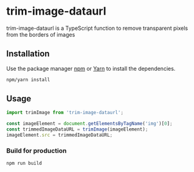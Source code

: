 # trim-image-dataurl

trim-image-dataurl is a TypeScript function to remove transparent pixels from the borders of images

## Installation

Use the package manager [npm](https://www.npmjs.com) or [Yarn](https://yarnpkg.com) to install the dependencies.

```bash
npm/yarn install
```

## Usage

```javascript
import trimImage from 'trim-image-dataurl';

const imageElement = document.getElementsByTagName('img')[0];
const trimmedImageDataURL = trimImage(imageElement);
imageElement.src = trimmedImageDataURL;
```

### Build for production

```bash
npm run build
```
